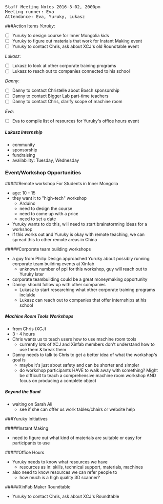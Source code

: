 <pre>
Staff Meeting Notes 2016-3-02, 2000pm
Meeting runner: Eva
Attendance: Eva, Yuruky, Lukasz
</pre>

###Action Items
*Yuruky*:
- [ ] Yuruky to design course for Inner Mongolia kids
- [ ] Yuruky to figure out materials that work for Instant Making event
- [ ] Yuruky to contact Chris, ask about XCJ's old Roundtable event

*Lukasz*:
- [ ] Lukasz to look at other corporate training programs
- [ ] Lukasz to reach out to companies connected to his school

*Danny*:
- [ ] Danny to contact Christelle about Bosch sponsorship
- [ ] Danny to contact Bigger Lab part-time teachers
- [ ] Danny to contact Chris, clarify scope of machine room 

*Eva*:
- [ ] Eva to compile list of resources for Yuruky's office hours event

##### Lukasz Internship
- community
- sponsorship
- fundraising
- availability: Tuesday, Wednesday

### Event/Workshop Opportunities

#####Remote workshop For Students in Inner Mongolia
- age: 10 - 15
- they want it to "high-tech" workshop
  - Arduino
  - need to design the course
  - need to come up with a price
  - need to set a date
- Yuruky wants to do this, will need to start brainstorming ideas for a workshop
- if this works out and Yuruky is okay with remote teaching, we can spread this to other remote areas in China

#####Corporate team building workshops
- a guy from Philip Design approached Yuruky about possibly running corporate team building events at Xinfab
  - unknown number of ppl for this workshop, guy will reach out to Yuruky later
- corporate teambuilding could be a great moneymaking opportunity
- Danny: should follow up with other companies
  - Lukasz to start researching what other corporate training programs inclulde
  - Lukasz can reach out to companies that offer internships at his school

##### Machine Room Tools Workshops
- from Chris (XCJ)
- 3 - 4 hours
- Chris wants us to teach users how to use machine room tools
  - currently lots of XCJ and Xinfab members don't understand how to use them & break them
- Danny needs to talk to Chris to get a better idea of what the workshop's goal is 
  - maybe it's just about safety and can be shorter and simpler
  - do workshop participants HAVE to walk away with something? Might be difficult to teach a comprehensive machine room workshop AND focus on producing a complete object 

##### Beyond the Bund
- waiting on Sarah Ali
  - see if she can offer us work tables/chairs or website help

###Yuruky Initiatives

#####Instant Making
- need to figure out what kind of materials are suitable or easy for participants to use

#####Office Hours
- Yuruky needs to know what resources we have
  - resources as in: skills, technical support, materials, machines
- also need to know resources we can refer people to 
  - how much is a high quality 3D scanner?
  
#####XinFab Maker Roundtable
- Yuruky to contact Chris, ask about XCJ's Roundtable
